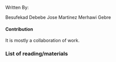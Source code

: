 Written By:

Besufekad Debebe
Jose Martinez
Merhawi Gebre

#### Contribution

It is mostly a collaboration of work.

### List of reading/materials

![]()


